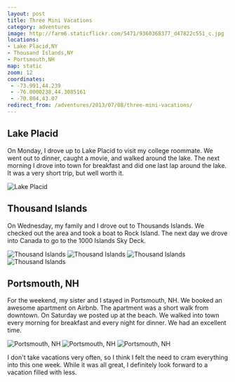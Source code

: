 ```yaml
---
layout: post
title: Three Mini Vacations
category: adventures
image: http://farm6.staticflickr.com/5471/9360368377_d47822c551_c.jpg
locations:
- Lake Placid,NY
- Thousand Islands,NY
- Portsmouth,NH
map: static
zoom: 12
coordinates:
 - -73.991,44.239
 - -76.0000238,44.3085161
 - -70.804,43.07
redirect_from: /adventures/2013/07/08/three-mini-vacations/
---
```



## Lake Placid

On Monday, I drove up to Lake Placid to visit my college roommate. We went out to dinner, caught a movie, and walked around the lake. The next morning I drove into town for breakfast and did one last lap around the lake. It was a very short trip, but well worth it.

<div class="photos">
<img src="http://farm8.staticflickr.com/7320/9360383491_c42205937a_c.jpg"  alt="Lake Placid">
</div>

## Thousand Islands

On Wednesday, my family and I drove out to Thousands Islands. We checked out the area and took a boat to Rock Island. The next day we drove into Canada to go to the 1000 Islands Sky Deck.

<div class="photos">
<img src="http://farm6.staticflickr.com/5321/9363147042_918e2d5d8a_b.jpg"  alt="Thousand Islands" class="pop-out">
<img src="http://farm4.staticflickr.com/3825/9363154376_e2de0d8e81_c.jpg" class="img-thirds" alt="Thousand Islands">
<img src="http://farm6.staticflickr.com/5471/9360368377_d47822c551_c.jpg" class="img-thirds" alt="Thousand Islands">
<img src="http://farm4.staticflickr.com/3763/9363158028_f5d3d5fe5e_c.jpg" class="img-thirds" alt="Thousand Islands">
</div>

## Portsmouth, NH

For the weekend, my sister and I stayed in Portsmouth, NH. We booked an awesome apartment on Airbnb. The apartment was a short walk from downtown. On Saturday we posted up at the beach. We walked into town every morning for breakfast and every night for dinner. We had an excellent time.

<div class="photos">
<img src="http://farm4.staticflickr.com/3766/9363148054_6ea80aa4e2_c.jpg" class="img-thirds" alt="Portsmouth, NH">
<img src="http://farm3.staticflickr.com/2863/9363149280_fef8feb304_c.jpg" class="img-thirds" alt="Portsmouth, NH">
<img src="http://farm6.staticflickr.com/5330/9363152836_9a546cd327_c.jpg" class="img-thirds" alt="Portsmouth, NH">
</div>

I don't take vacations very often, so I think I felt the need to cram everything into this one week. While it was all great, I definitely look forward to a vacation filled with less.
